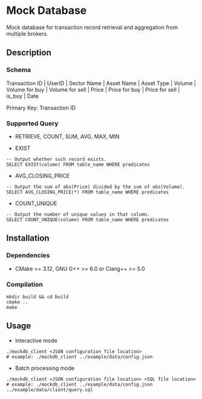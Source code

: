 # Mock Database

Mock database for transaction record retrieval and aggregation from multiple brokers. 

## Description

### Schema

Transaction ID | UserID | Sector Name | Asset Name | Asset Type | Volume | Volume for buy | Volume for sell | Price | Price for buy | Price for sell | is_buy | Date

Primary Key: Transaction ID

### Supported Query

+ RETRIEVE, COUNT, SUM, AVG, MAX, MIN

+ EXIST

```sqlite
-- Output whether such record exists.
SELECT EXIST(column) FROM table_name WHERE predicates
```

+ AVG_CLOSING_PRICE

```sqlite
-- Output the sum of abs(Price) divided by the sum of abs(Volume).
SELECT AVG_CLOSING_PRICE(*) FROM table_name WHERE predicates
```

+ COUNT_UNIQUE

```sqlite
-- Output the number of unique values in that column.
SELECT COUNT_UNIQUE(column) FROM table_name WHERE predicates
```

## Installation

### Dependencies

- CMake >= 3.12, GNU G++ >= 6.0 or Clang++ >= 5.0 
### Compilation

```shell script
mkdir build && cd build
cmake ..
make
```

## Usage

- Interactive mode

```shell script
./mockdb_client <JSON configuration file location>
# example: ./mockdb_client ../example/data/config.json
```

- Batch processing mode

```shell script
./mockdb_client <JSON configuration file location> <SQL file location>
# example: ./mockdb_client ../example/data/config.json ../example/data/client/query.sql
```
